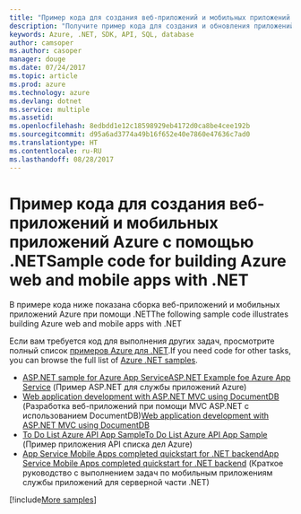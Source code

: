 ```yaml
---
title: "Пример кода для создания веб-приложений и мобильных приложений Azure с помощью .NET"
description: "Получите пример кода для создания и обновления приложений .NET при помощи функции Azure \"Веб-приложения\"."
keywords: Azure, .NET, SDK, API, SQL, database
author: camsoper
ms.author: casoper
manager: douge
ms.date: 07/24/2017
ms.topic: article
ms.prod: azure
ms.technology: azure
ms.devlang: dotnet
ms.service: multiple
ms.assetid: 
ms.openlocfilehash: 8edbdd1e12c18598929eb4172d0ca8be4cee192b
ms.sourcegitcommit: d95a6ad3774a49b16f652e40e7860e47636c7ad0
ms.translationtype: HT
ms.contentlocale: ru-RU
ms.lasthandoff: 08/28/2017
---
```

# <a name="sample-code-for-building-azure-web-and-mobile-apps-with-net"></a><span data-ttu-id="39838-104">Пример кода для создания веб-приложений и мобильных приложений Azure с помощью .NET</span><span class="sxs-lookup"><span data-stu-id="39838-104">Sample code for building Azure web and mobile apps with .NET</span></span>

<span data-ttu-id="39838-105">В примере кода ниже показана сборка веб-приложений и мобильных приложений Azure при помощи .NET</span><span class="sxs-lookup"><span data-stu-id="39838-105">The following sample code illustrates building Azure web and mobile apps with .NET</span></span>

<span data-ttu-id="39838-106">Если вам требуется код для выполнения других задач, просмотрите полный список [примеров Azure для .NET](https://azure.microsoft.com/resources/samples/?platform=dotnet&view=azure-dotnet).</span><span class="sxs-lookup"><span data-stu-id="39838-106">If you need code for other tasks, you can browse the full list of [Azure .NET samples](https://azure.microsoft.com/resources/samples/?platform=dotnet&view=azure-dotnet).</span></span>

- [<span data-ttu-id="39838-107">ASP.NET sample for Azure App Service</span><span class="sxs-lookup"><span data-stu-id="39838-107">ASP.NET Example foe Azure App Service</span></span>](https://azure.microsoft.com/en-us/resources/samples/app-service-web-dotnet-get-started/) (Пример ASP.NET для службы приложений Azure)
- <span data-ttu-id="39838-108">[Web application development with ASP.NET MVC using DocumentDB](https://azure.microsoft.com/en-us/resources/samples/documentdb-dotnet-todo-app/
) (Разработка веб-приложений при помощи MVC ASP.NET с использованием DocumentDB)</span><span class="sxs-lookup"><span data-stu-id="39838-108">[Web application development with ASP.NET MVC using DocumentDB](https://azure.microsoft.com/en-us/resources/samples/documentdb-dotnet-todo-app/
)</span></span>
- [<span data-ttu-id="39838-109">To Do List Azure API App Sample</span><span class="sxs-lookup"><span data-stu-id="39838-109">To Do List Azure API App Sample</span></span>](https://azure.microsoft.com/en-us/resources/samples/app-service-api-dotnet-todo-list/?cdn=disable) (Пример приложения API списка дел Azure)
- [<span data-ttu-id="39838-110">App Service Mobile Apps completed quickstart for .NET backend</span><span class="sxs-lookup"><span data-stu-id="39838-110">App Service Mobile Apps completed quickstart for .NET backend</span></span>](https://azure.microsoft.com/en-us/resources/samples/app-service-mobile-dotnet-backend-quickstart/) (Краткое руководство с выполнением задач по мобильным приложениям службы приложений для серверной части .NET)


[!include[More samples](includes/more-samples.md)]
